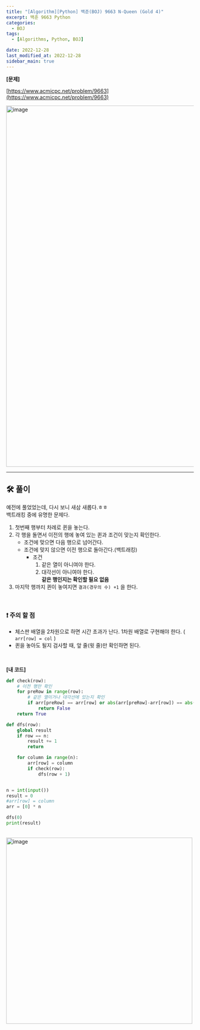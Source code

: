 ```yaml
---
title: "[Algorithm][Python] 백준(BOJ) 9663 N-Queen (Gold 4)"
excerpt: 백준 9663 Python
categories:
  - BOJ
tags:
  - [Algorithms, Python, BOJ]

date: 2022-12-28
last_modified_at: 2022-12-28
sidebar_main: true
---
```


**[문제]**

[https://www.acmicpc.net/problem/9663](https://www.acmicpc.net/problem/9663)

<img width="970" alt="image" src="https://user-images.githubusercontent.com/31675698/235659577-cb0b1d2f-ecd6-46b7-aae7-2ad141c9cf74.png">

<hr>

## 🛠 풀이

예전에 풀었었는데, 다시 보니 새삼 새롭다.ㅎㅎ <br/>
백트래킹 중에 유명한 문제다.

1. 첫번째 행부터 차례로 퀸을 놓는다.
2. 각 행을 돌면서 이전의 행에 놓여 있는 퀸과 조건이 맞는지 확인한다.
   - 조건에 맞으면 다음 행으로 넘어간다.
   - 조건에 맞지 않으면 이전 행으로 돌아간다.(백트래킹)
     - 조건
       1. 같은 열이 아니여야 한다.
       2. 대각선이 아니여야 한다.<br/>
          **같은 행인지는 확인할 필요 없음**
3. 마지막 행까지 퀸이 놓여지면 `결과(경우의 수) +1` 을 한다.

<br/>

### ❗️ 주의 할 점

- 체스판 배열을 2차원으로 하면 시간 초과가 난다. 1차원 배열로 구현해야 한다. ( `arr[row] = col` )
- 퀸을 놓아도 될지 검사할 때, 앞 줄(윗 줄)만 확인하면 된다.

<br/>

**[내 코드]**

```python
def check(row):
    # 이전 행만 확인
    for preRow in range(row):
        # 같은 열이거나 대각선에 있는지 확인
        if arr[preRow] == arr[row] or abs(arr[preRow]-arr[row]) == abs(preRow-row):
            return False
    return True

def dfs(row):
    global result
    if row == n:
        result += 1
        return

    for column in range(n):
        arr[row] = column
        if check(row):
            dfs(row + 1)


n = int(input())
result = 0
#arr[row] = column
arr = [0] * n

dfs(0)
print(result)
```

<br/>

<img width="500" alt="image" src="https://user-images.githubusercontent.com/31675698/209805378-2a7be80f-a9f4-434c-b25d-ee15fc1732fd.png">
